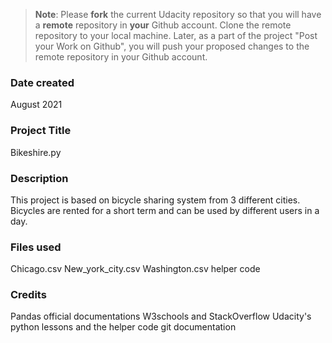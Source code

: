 >**Note**: Please **fork** the current Udacity repository so that you will have a **remote** repository in **your** Github account. Clone the remote repository to your local machine. Later, as a part of the project "Post your Work on Github", you will push your proposed changes to the remote repository in your Github account.

### Date created
August 2021

### Project Title
Bikeshire.py 


### Description
This project is based on bicycle sharing system from 3 different cities. Bicycles are rented for a short term and can be used by
different users in a day.


### Files used
Chicago.csv
New_york_city.csv
Washington.csv
helper code

### Credits

Pandas official documentations
W3schools and StackOverflow
Udacity's python lessons and the helper code
git documentation
